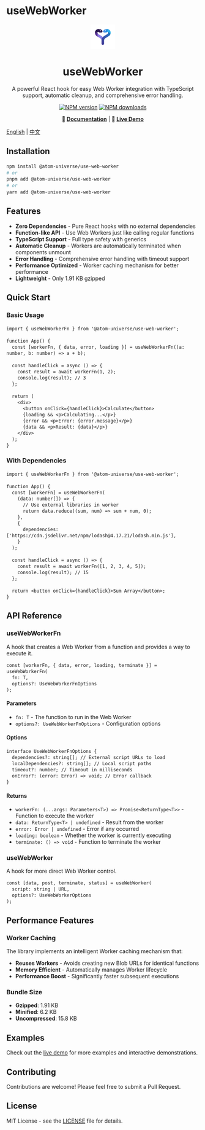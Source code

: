 # useWebWorker

<div align="center">
  <img src="assets/uww_128.svg" alt="useWebWorker Logo" width="64" height="64" />
  <h1>useWebWorker</h1>
  <p>A powerful React hook for easy Web Worker integration with TypeScript support, automatic cleanup, and comprehensive error handling.</p>
  
  [![NPM version](https://img.shields.io/npm/v/@atom-universe/use-web-worker.svg?style=flat)](https://npmjs.com/package/@atom-universe/use-web-worker)
  [![NPM downloads](http://img.shields.io/npm/dm/@atom-universe/use-web-worker.svg?style=flat)](https://npmjs.com/package/@atom-universe/use-web-worker)
  
  <p>
    <strong>📖 <a href="https://use-web-worker-docs.vercel.app/">Documentation</a></strong> |
    <strong>🚀 <a href="https://use-web-worker-docs.vercel.app/">Live Demo</a></strong>
  </p>
</div>

[English](README.md) | [中文](README_CN.md)

## Installation

```bash
npm install @atom-universe/use-web-worker
# or
pnpm add @atom-universe/use-web-worker
# or
yarn add @atom-universe/use-web-worker
```

## Features

- **Zero Dependencies** - Pure React hooks with no external dependencies
- **Function-like API** - Use Web Workers just like calling regular functions
- **TypeScript Support** - Full type safety with generics
- **Automatic Cleanup** - Workers are automatically terminated when components unmount
- **Error Handling** - Comprehensive error handling with timeout support
- **Performance Optimized** - Worker caching mechanism for better performance
- **Lightweight** - Only 1.91 KB gzipped

## Quick Start

### Basic Usage

```tsx
import { useWebWorkerFn } from '@atom-universe/use-web-worker';

function App() {
  const [workerFn, { data, error, loading }] = useWebWorkerFn((a: number, b: number) => a + b);

  const handleClick = async () => {
    const result = await workerFn(1, 2);
    console.log(result); // 3
  };

  return (
    <div>
      <button onClick={handleClick}>Calculate</button>
      {loading && <p>Calculating...</p>}
      {error && <p>Error: {error.message}</p>}
      {data && <p>Result: {data}</p>}
    </div>
  );
}
```

### With Dependencies

```tsx
import { useWebWorkerFn } from '@atom-universe/use-web-worker';

function App() {
  const [workerFn] = useWebWorkerFn(
    (data: number[]) => {
      // Use external libraries in worker
      return data.reduce((sum, num) => sum + num, 0);
    },
    {
      dependencies: ['https://cdn.jsdelivr.net/npm/lodash@4.17.21/lodash.min.js'],
    }
  );

  const handleClick = async () => {
    const result = await workerFn([1, 2, 3, 4, 5]);
    console.log(result); // 15
  };

  return <button onClick={handleClick}>Sum Array</button>;
}
```

## API Reference

### useWebWorkerFn

A hook that creates a Web Worker from a function and provides a way to execute it.

```tsx
const [workerFn, { data, error, loading, terminate }] = useWebWorkerFn(
  fn: T,
  options?: UseWebWorkerFnOptions
);
```

#### Parameters

- `fn: T` - The function to run in the Web Worker
- `options?: UseWebWorkerFnOptions` - Configuration options

#### Options

```tsx
interface UseWebWorkerFnOptions {
  dependencies?: string[]; // External script URLs to load
  localDependencies?: string[]; // Local script paths
  timeout?: number; // Timeout in milliseconds
  onError?: (error: Error) => void; // Error callback
}
```

#### Returns

- `workerFn: (...args: Parameters<T>) => Promise<ReturnType<T>>` - Function to execute the worker
- `data: ReturnType<T> | undefined` - Result from the worker
- `error: Error | undefined` - Error if any occurred
- `loading: boolean` - Whether the worker is currently executing
- `terminate: () => void` - Function to terminate the worker

### useWebWorker

A hook for more direct Web Worker control.

```tsx
const [data, post, terminate, status] = useWebWorker(
  script: string | URL,
  options?: UseWebWorkerOptions
);
```

## Performance Features

### Worker Caching

The library implements an intelligent Worker caching mechanism that:

- **Reuses Workers** - Avoids creating new Blob URLs for identical functions
- **Memory Efficient** - Automatically manages Worker lifecycle
- **Performance Boost** - Significantly faster subsequent executions

### Bundle Size

- **Gzipped**: 1.91 KB
- **Minified**: 6.2 KB
- **Uncompressed**: 15.8 KB

## Examples

Check out the [live demo](https://use-web-worker-docs.vercel.app/) for more examples and interactive demonstrations.

## Contributing

Contributions are welcome! Please feel free to submit a Pull Request.

## License

MIT License - see the [LICENSE](LICENSE) file for details.
